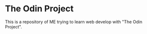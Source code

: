 # The Odin Project

This is a repository of ME trying to learn web develop with "The Odin Project". 
